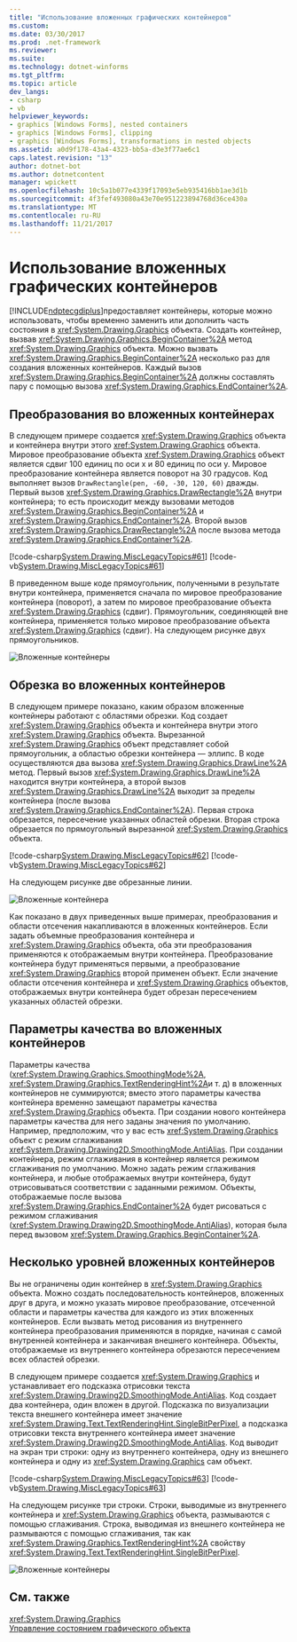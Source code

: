 ```yaml
---
title: "Использование вложенных графических контейнеров"
ms.custom: 
ms.date: 03/30/2017
ms.prod: .net-framework
ms.reviewer: 
ms.suite: 
ms.technology: dotnet-winforms
ms.tgt_pltfrm: 
ms.topic: article
dev_langs:
- csharp
- vb
helpviewer_keywords:
- graphics [Windows Forms], nested containers
- graphics [Windows Forms], clipping
- graphics [Windows Forms], transformations in nested objects
ms.assetid: a0d9f178-43a4-4323-bb5a-d3e3f77ae6c1
caps.latest.revision: "13"
author: dotnet-bot
ms.author: dotnetcontent
manager: wpickett
ms.openlocfilehash: 10c5a1b077e4339f17093e5eb935416bb1ae3d1b
ms.sourcegitcommit: 4f3fef493080a43e70e951223894768d36ce430a
ms.translationtype: MT
ms.contentlocale: ru-RU
ms.lasthandoff: 11/21/2017
---
```

# <a name="using-nested-graphics-containers"></a>Использование вложенных графических контейнеров
[!INCLUDE[ndptecgdiplus](../../../../includes/ndptecgdiplus-md.md)]предоставляет контейнеры, которые можно использовать, чтобы временно заменить или дополнить часть состояния в <xref:System.Drawing.Graphics> объекта. Создать контейнер, вызвав <xref:System.Drawing.Graphics.BeginContainer%2A> метод <xref:System.Drawing.Graphics> объекта. Можно вызвать <xref:System.Drawing.Graphics.BeginContainer%2A> несколько раз для создания вложенных контейнеров. Каждый вызов <xref:System.Drawing.Graphics.BeginContainer%2A> должны составлять пару с помощью вызова <xref:System.Drawing.Graphics.EndContainer%2A>.  
  
## <a name="transformations-in-nested-containers"></a>Преобразования во вложенных контейнерах  
 В следующем примере создается <xref:System.Drawing.Graphics> объекта и контейнера внутри этого <xref:System.Drawing.Graphics> объекта. Мировое преобразование объекта <xref:System.Drawing.Graphics> объект является сдвиг 100 единиц по оси x и 80 единиц по оси y. Мировое преобразование контейнера является поворот на 30 градусов. Код выполняет вызов `DrawRectangle(pen, -60, -30, 120, 60)` дважды. Первый вызов <xref:System.Drawing.Graphics.DrawRectangle%2A> внутри контейнера; то есть происходит между вызовами методов <xref:System.Drawing.Graphics.BeginContainer%2A> и <xref:System.Drawing.Graphics.EndContainer%2A>. Второй вызов <xref:System.Drawing.Graphics.DrawRectangle%2A> после вызова метода <xref:System.Drawing.Graphics.EndContainer%2A>.  
  
 [!code-csharp[System.Drawing.MiscLegacyTopics#61](../../../../samples/snippets/csharp/VS_Snippets_Winforms/System.Drawing.MiscLegacyTopics/CS/Class1.cs#61)]
 [!code-vb[System.Drawing.MiscLegacyTopics#61](../../../../samples/snippets/visualbasic/VS_Snippets_Winforms/System.Drawing.MiscLegacyTopics/VB/Class1.vb#61)]  
  
 В приведенном выше коде прямоугольник, полученными в результате внутри контейнера, применяется сначала по мировое преобразование контейнера (поворот), а затем по мировое преобразование объекта <xref:System.Drawing.Graphics> (сдвиг). Прямоугольник, соединяющей вне контейнера, применяется только мировое преобразование объекта <xref:System.Drawing.Graphics> (сдвиг). На следующем рисунке двух прямоугольников.  
  
 ![Вложенные контейнеры](../../../../docs/framework/winforms/advanced/media/csnestedcontainers1.png "csnestedcontainers1")  
  
## <a name="clipping-in-nested-containers"></a>Обрезка во вложенных контейнеров  
 В следующем примере показано, каким образом вложенные контейнеры работают с областями обрезки. Код создает <xref:System.Drawing.Graphics> объекта и контейнера внутри этого <xref:System.Drawing.Graphics> объекта. Вырезанной <xref:System.Drawing.Graphics> объект представляет собой прямоугольник, а областью обрезки контейнера — эллипс. В коде осуществляются два вызова <xref:System.Drawing.Graphics.DrawLine%2A> метод. Первый вызов <xref:System.Drawing.Graphics.DrawLine%2A> находится внутри контейнера, а второй вызов <xref:System.Drawing.Graphics.DrawLine%2A> выходит за пределы контейнера (после вызова <xref:System.Drawing.Graphics.EndContainer%2A>). Первая строка обрезается, пересечение указанных областей обрезки. Вторая строка обрезается по прямоугольный вырезанной <xref:System.Drawing.Graphics> объекта.  
  
 [!code-csharp[System.Drawing.MiscLegacyTopics#62](../../../../samples/snippets/csharp/VS_Snippets_Winforms/System.Drawing.MiscLegacyTopics/CS/Class1.cs#62)]
 [!code-vb[System.Drawing.MiscLegacyTopics#62](../../../../samples/snippets/visualbasic/VS_Snippets_Winforms/System.Drawing.MiscLegacyTopics/VB/Class1.vb#62)]  
  
 На следующем рисунке две обрезанные линии.  
  
 ![Вложенные контейнера](../../../../docs/framework/winforms/advanced/media/nestedcontainers2.png "nestedcontainers2")  
  
 Как показано в двух приведенных выше примерах, преобразования и области отсечения накапливаются в вложенных контейнеров. Если задать объемные преобразования контейнера и <xref:System.Drawing.Graphics> объекта, оба эти преобразования применяются к отображаемым внутри контейнера. Преобразование контейнера будут применяться первыми, а преобразование <xref:System.Drawing.Graphics> второй применен объект. Если значение области отсечения контейнера и <xref:System.Drawing.Graphics> объектов, отображаемых внутри контейнера будет обрезан пересечением указанных областей обрезки.  
  
## <a name="quality-settings-in-nested-containers"></a>Параметры качества во вложенных контейнеров  
 Параметры качества (<xref:System.Drawing.Graphics.SmoothingMode%2A>, <xref:System.Drawing.Graphics.TextRenderingHint%2A>и т. д) в вложенных контейнеров не суммируются; вместо этого параметры качества контейнера временно замещают параметры качества <xref:System.Drawing.Graphics> объекта. При создании нового контейнера параметры качества для него заданы значения по умолчанию. Например, предположим, что у вас есть <xref:System.Drawing.Graphics> объект с режим сглаживания <xref:System.Drawing.Drawing2D.SmoothingMode.AntiAlias>. При создании контейнера, режим сглаживания в контейнер является режимом сглаживания по умолчанию. Можно задать режим сглаживания контейнера, и любые отображаемых внутри контейнера, будут отрисовываться соответствии с заданными режимом. Объекты, отображаемые после вызова <xref:System.Drawing.Graphics.EndContainer%2A> будет рисоваться с режимом сглаживания (<xref:System.Drawing.Drawing2D.SmoothingMode.AntiAlias>), которая была перед вызовом <xref:System.Drawing.Graphics.BeginContainer%2A>.  
  
## <a name="several-layers-of-nested-containers"></a>Несколько уровней вложенных контейнеров  
 Вы не ограничены один контейнер в <xref:System.Drawing.Graphics> объекта. Можно создать последовательность контейнеров, вложенных друг в друга, и можно указать мировое преобразование, отсеченной области и параметры качества для каждого из этих вложенных контейнеров. Если вызвать метод рисования из внутреннего контейнера преобразования применяются в порядке, начиная с самой внутренней контейнера и заканчивая внешнего контейнера. Объекты, отображаемые из внутреннего контейнера обрезаются пересечением всех областей обрезки.  
  
 В следующем примере создается <xref:System.Drawing.Graphics> и устанавливает его подсказка отрисовки текста <xref:System.Drawing.Drawing2D.SmoothingMode.AntiAlias>. Код создает два контейнера, один вложен в другой. Подсказка по визуализации текста внешнего контейнера имеет значение <xref:System.Drawing.Text.TextRenderingHint.SingleBitPerPixel>, а подсказка отрисовки текста внутреннего контейнера имеет значение <xref:System.Drawing.Drawing2D.SmoothingMode.AntiAlias>. Код выводит на экран три строки: одну из внутреннего контейнера, одну из внешнего контейнера и одну из <xref:System.Drawing.Graphics> сам объект.  
  
 [!code-csharp[System.Drawing.MiscLegacyTopics#63](../../../../samples/snippets/csharp/VS_Snippets_Winforms/System.Drawing.MiscLegacyTopics/CS/Class1.cs#63)]
 [!code-vb[System.Drawing.MiscLegacyTopics#63](../../../../samples/snippets/visualbasic/VS_Snippets_Winforms/System.Drawing.MiscLegacyTopics/VB/Class1.vb#63)]  
  
 На следующем рисунке три строки. Строки, выводимые из внутреннего контейнера и <xref:System.Drawing.Graphics> объекта, размываются с помощью сглаживания. Строка, выводимая из внешнего контейнера не размываются с помощью сглаживания, так как <xref:System.Drawing.Graphics.TextRenderingHint%2A> свойству <xref:System.Drawing.Text.TextRenderingHint.SingleBitPerPixel>.  
  
 ![Вложенные контейнеры](../../../../docs/framework/winforms/advanced/media/nestedcontainers3.png "nestedcontainers3")  
  
## <a name="see-also"></a>См. также  
 <xref:System.Drawing.Graphics>  
 [Управление состоянием графического объекта](../../../../docs/framework/winforms/advanced/managing-the-state-of-a-graphics-object.md)

